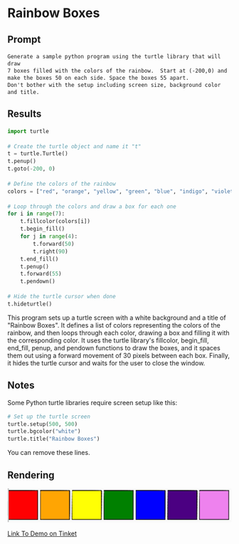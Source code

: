 # Rainbow Boxes

## Prompt

```linenums="0"
Generate a sample python program using the turtle library that will draw 
7 boxes filled with the colors of the rainbow.  Start at (-200,0) and 
make the boxes 50 on each side. Space the boxes 55 apart.
Don't bother with the setup including screen size, background color and title.
```

## Results

```python
import turtle

# Create the turtle object and name it "t"
t = turtle.Turtle()
t.penup()
t.goto(-200, 0)

# Define the colors of the rainbow
colors = ["red", "orange", "yellow", "green", "blue", "indigo", "violet"]

# Loop through the colors and draw a box for each one
for i in range(7):
    t.fillcolor(colors[i])
    t.begin_fill()
    for j in range(4):
        t.forward(50)
        t.right(90)
    t.end_fill()
    t.penup()
    t.forward(55)
    t.pendown()

# Hide the turtle cursor when done
t.hideturtle()
```

This program sets up a turtle screen with a white background and a title of "Rainbow Boxes". It defines a list of colors representing the colors of the rainbow, and then loops through each color, drawing a box and filling it with the corresponding color. It uses the turtle library's fillcolor, begin_fill, end_fill, penup, and pendown functions to draw the boxes, and it spaces them out using a forward movement of 30 pixels between each box. Finally, it hides the turtle cursor and waits for the user to close the window.

## Notes

Some Python turtle libraries require screen setup like this:

```py
# Set up the turtle screen
turtle.setup(500, 500)
turtle.bgcolor("white")
turtle.title("Rainbow Boxes")
```

You can remove these lines.

## Rendering

![Rainbow Boxes](../img/rainbow-boxes.png)

[Link To Demo on Tinket](https://trinket.io/library/trinkets/847bde9236)